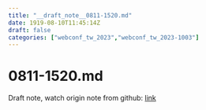 ```yaml
---
title: "__draft_note__0811-1520.md"
date: 1919-08-10T11:45:14Z
draft: false
categories: ["webconf_tw_2023","webconf_tw_2023-1003"]
---
```


# 0811-1520.md

Draft note, watch origin note from github: [link](https://github.com/tinghaolai/just-random-note/blob/master/webconf_tw_2023/1003/0811-1520.md)